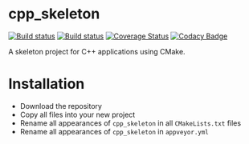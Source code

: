 # cpp_skeleton
[![Build status](https://ci.appveyor.com/api/projects/status/1rddvpfhibw8ahg7?svg=true)](https://ci.appveyor.com/project/DennisWG/cpp-skeleton)
[![Build status](https://travis-ci.org/DennisWG/cpp_skeleton.svg?branch=master)](https://travis-ci.org/DennisWG/cpp_skeleton)
[![Coverage Status](https://coveralls.io/repos/github/DennisWG/cpp_skeleton/badge.svg?branch=master)](https://coveralls.io/github/DennisWG/cpp_skeleton?branch=master)
[![Codacy Badge](https://api.codacy.com/project/badge/Grade/d2450e5ae2e04c659d2768ecdfd9b53b)](https://www.codacy.com/app/DennisWG/cpp_skeleton?utm_source=github.com&amp;utm_medium=referral&amp;utm_content=DennisWG/cpp_skeleton&amp;utm_campaign=Badge_Grade)

A skeleton project for C++ applications using CMake.

# Installation
* Download the repository
* Copy all files into your new project
* Rename all appearances of `cpp_skeleton` in all `CMakeLists.txt` files
* Rename all appearances of `cpp_skeleton` in `appveyor.yml`
